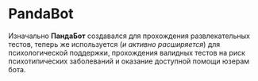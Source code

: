 # PandaBot

Изначально **ПандаБот** создавался для прохождения развлекательных тестов, теперь же используется (*и активно расширяется*) для психологической поддержки, прохождения валидных тестов на риск психотипических заболеваний и оказание доступной помощи юзерам бота.
